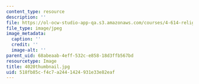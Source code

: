 ```yaml
---
content_type: resource
description: ''
file: https://ol-ocw-studio-app-qa.s3.amazonaws.com/courses/4-614-religious-architecture-and-islamic-cultures-fall-2002/518fb85cf4c7a2441424931e33e82eaf_4020thumbnail.jpg
file_type: image/jpeg
image_metadata:
  caption: ''
  credit: ''
  image-alt: ''
parent_uid: 68abeaab-4eff-532c-e858-18d3ffb567bd
resourcetype: Image
title: 4020thumbnail.jpg
uid: 518fb85c-f4c7-a244-1424-931e33e82eaf
---
```


